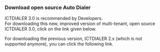 ### **Download open source Auto Dialer** 
ICTDIALER 3.0 is recommended by Developers.  
For downloading this new, improved version of multi-tenant, open source ICTDIALER 3.0, click on the link given below.  

For downloading the previous version, ICTDIALER 2.x (which is not supported anymore), you can click the following link.
